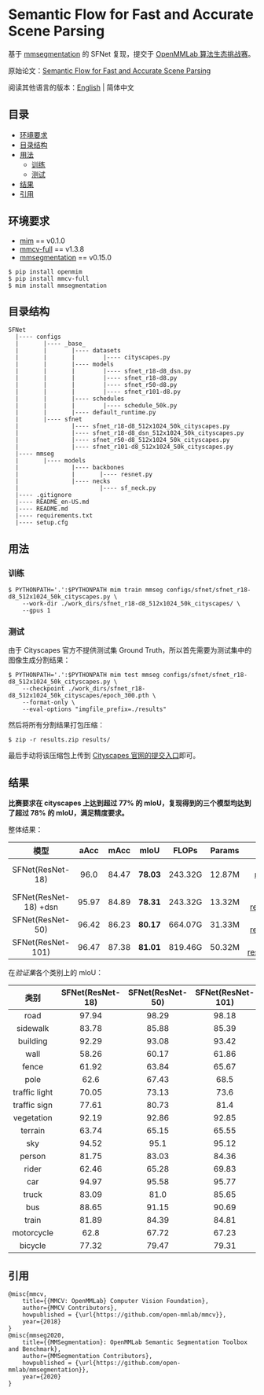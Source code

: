 # Semantic Flow for Fast and Accurate Scene Parsing

基于 [mmsegmentation](https://github.com/open-mmlab/mmsegmentation) 的 SFNet 复现，提交于 [OpenMMLab 算法生态挑战赛](https://openmmlab.com/competitions/algorithm-2021)。

原始论文：[Semantic Flow for Fast and Accurate Scene Parsing](https://arxiv.org/abs/2002.10120)

阅读其他语言的版本：[English](./README_en-US.md) | 简体中文

## 目录

- [环境要求](#prerequisites)
- [目录结构](#file-structure)
- [用法](#usage)
    - [训练](#train)
    - [测试](#test)
- [结果](#results)
- [引用](#citation)

## <a name="prerequisites"></a> 环境要求

- [mim](https://github.com/open-mmlab/mim) == v0.1.0
- [mmcv-full](https://github.com/open-mmlab/mmcv) == v1.3.8
- [mmsegmentation](https://github.com/open-mmlab/mmsegmentation) == v0.15.0

```shell
$ pip install openmim
$ pip install mmcv-full
$ mim install mmsegmentation
```

## <a name="file-structure"></a> 目录结构

```
SFNet
  |---- configs
  |       |---- _base_
  |       |       |---- datasets
  |       |       |        |---- cityscapes.py
  |       |       |---- models
  |       |       |        |---- sfnet_r18-d8_dsn.py
  |       |       |        |---- sfnet_r18-d8.py
  |       |       |        |---- sfnet_r50-d8.py
  |       |       |        |---- sfnet_r101-d8.py
  |       |       |---- schedules
  |       |       |        |---- schedule_50k.py
  |       |       |---- default_runtime.py
  |       |---- sfnet
  |               |---- sfnet_r18-d8_512x1024_50k_cityscapes.py
  |               |---- sfnet_r18-d8_dsn_512x1024_50k_cityscapes.py
  |               |---- sfnet_r50-d8_512x1024_50k_cityscapes.py
  |               |---- sfnet_r101-d8_512x1024_50k_cityscapes.py
  |---- mmseg
  |       |---- models
  |               |---- backbones
  |               |       |---- resnet.py
  |               |---- necks
  |                       |---- sf_neck.py
  |---- .gitignore
  |---- README_en-US.md
  |---- README.md
  |---- requirements.txt
  |---- setup.cfg
```

## <a name="usage"></a> 用法

### <a name="train"></a> 训练

```shell
$ PYTHONPATH='.':$PYTHONPATH mim train mmseg configs/sfnet/sfnet_r18-d8_512x1024_50k_cityscapes.py \
    --work-dir ./work_dirs/sfnet_r18-d8_512x1024_50k_cityscapes/ \
    --gpus 1
```

### <a name="test"></a> 测试

由于 Cityscapes 官方不提供测试集 Ground Truth，所以首先需要为测试集中的图像生成分割结果：

```shell
$ PYTHONPATH='.':$PYTHONPATH mim test mmseg configs/sfnet/sfnet_r18-d8_512x1024_50k_cityscapes.py \
    --checkpoint ./work_dirs/sfnet_r18-d8_512x1024_50k_cityscapes/epoch_300.pth \
    --format-only \
    --eval-options "imgfile_prefix=./results"
```

然后将所有分割结果打包压缩：

```shell
$ zip -r results.zip results/
```

最后手动将该压缩包上传到 [Cityscapes 官网的提交入口](https://www.cityscapes-dataset.com/submit/)即可。

## <a name="results"></a> 结果

**比赛要求在 cityscapes 上达到超过 77% 的 mIoU，复现得到的三个模型均达到了超过 78% 的 mIoU，满足精度要求。**

整体结果：

模型 | aAcc | mAcc | mIoU | FLOPs | Params | 链接
:---: | :---: | :---: | :---: | :---: | :---: | :---:
SFNet(ResNet-18) | 96.0 | 84.47 | **78.03** | 243.32G | 12.87M | [sfnet-resnet18-dsn.pth](https://drive.google.com/file/d/1nI1hzlgGZEGRGAZw-sryI6jLFatfuzw4/view?usp=sharing)
SFNet(ResNet-18) +dsn | 95.97 | 84.89 | **78.31** | 243.32G | 13.32M | [sfnet-resnet18.pth](https://drive.google.com/file/d/1vPIWndVDQkBdK2bFaR472wzTRHWjBcpb/view?usp=sharing)
SFNet(ResNet-50) | 96.42 | 86.23 | **80.17** | 664.07G | 31.33M | [sfnet-resnet50.pth](https://drive.google.com/file/d/1gXJsKxtIohWfPASNhQ7gzCRsxk-oRH3U/view?usp=sharing)
SFNet(ResNet-101) | 96.47 | 87.38 | **81.01** | 819.46G | 50.32M | [sfnet-resnet101.pth](https://drive.google.com/file/d/1kX4VxGUqFAn41w3EC1LnSIqWqdEcj9dt/view?usp=sharing)

在*验证集*各个类别上的 mIoU：

类别 | SFNet(ResNet-18) | SFNet(ResNet-50) | SFNet(ResNet-101)
:---: | :---: | :---: | :---:
road | 97.94 | 98.29 | 98.18
sidewalk | 83.78 | 85.88 | 85.39
building | 92.29 | 93.08 | 93.42
wall | 58.26 | 60.17 | 61.86
fence | 61.92 | 63.84 | 65.67
pole | 62.6 | 67.43 | 68.5
traffic light | 70.05 | 73.13 | 73.6
traffic sign | 77.61 | 80.73 | 81.4
vegetation | 92.19 | 92.86 | 92.85
terrain | 63.74 | 65.15 | 65.55
sky | 94.52 | 95.1 | 95.12
person | 81.75 | 83.03 | 84.36
rider | 62.46 | 65.28 | 69.83
car | 94.97 | 95.58 | 95.77
truck | 83.09 | 81.0 | 85.65
bus | 88.65 | 91.15 | 90.69
train | 81.89 | 84.39 | 84.81
motorcycle | 62.8 | 67.72 | 67.23
bicycle | 77.32 | 79.47 | 79.31

## <a name="citation"></a> 引用

```
@misc{mmcv,
    title={{MMCV: OpenMMLab} Computer Vision Foundation},
    author={MMCV Contributors},
    howpublished = {\url{https://github.com/open-mmlab/mmcv}},
    year={2018}
}
@misc{mmseg2020,
    title={{MMSegmentation}: OpenMMLab Semantic Segmentation Toolbox and Benchmark},
    author={MMSegmentation Contributors},
    howpublished = {\url{https://github.com/open-mmlab/mmsegmentation}},
    year={2020}
}
```

